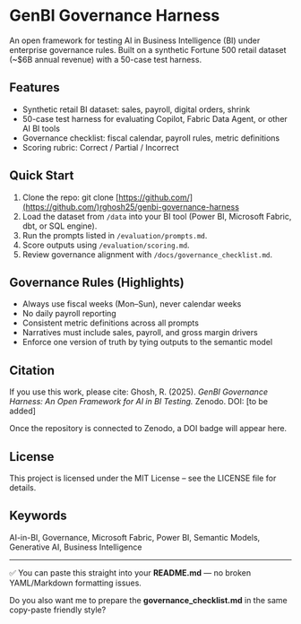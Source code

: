 # GenBI Governance Harness

An open framework for testing AI in Business Intelligence (BI) under enterprise governance rules. Built on a synthetic Fortune 500 retail dataset (\~\$6B annual revenue) with a 50-case test harness.

## Features

* Synthetic retail BI dataset: sales, payroll, digital orders, shrink
* 50-case test harness for evaluating Copilot, Fabric Data Agent, or other AI BI tools
* Governance checklist: fiscal calendar, payroll rules, metric definitions
* Scoring rubric: Correct / Partial / Incorrect

## Quick Start

1. Clone the repo:
   git clone [https://github.com/](https://github.com/)rghosh25/genbi-governance-harness
2. Load the dataset from `/data` into your BI tool (Power BI, Microsoft Fabric, dbt, or SQL engine).
3. Run the prompts listed in `/evaluation/prompts.md`.
4. Score outputs using `/evaluation/scoring.md`.
5. Review governance alignment with `/docs/governance_checklist.md`.

## Governance Rules (Highlights)

* Always use fiscal weeks (Mon–Sun), never calendar weeks
* No daily payroll reporting
* Consistent metric definitions across all prompts
* Narratives must include sales, payroll, and gross margin drivers
* Enforce one version of truth by tying outputs to the semantic model

## Citation

If you use this work, please cite:
Ghosh, R. (2025). *GenBI Governance Harness: An Open Framework for AI in BI Testing.* Zenodo. DOI: \[to be added]

Once the repository is connected to Zenodo, a DOI badge will appear here.

## License

This project is licensed under the MIT License – see the LICENSE file for details.

## Keywords

AI-in-BI, Governance, Microsoft Fabric, Power BI, Semantic Models, Generative AI, Business Intelligence

---

✅ You can paste this straight into your **README.md** — no broken YAML/Markdown formatting issues.

Do you also want me to prepare the **governance\_checklist.md** in the same copy-paste friendly style?
